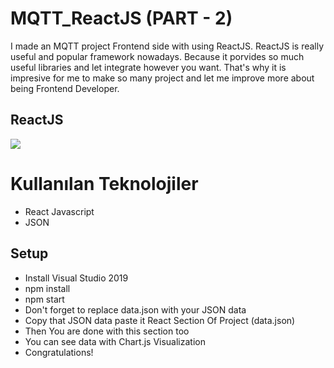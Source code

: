 
# MQTT_ReactJS (PART - 2)
I made an MQTT project Frontend side with using ReactJS. ReactJS is really useful and popular framework nowadays. Because it porvides so much useful libraries and let integrate however you want. That's why it is impresive for me to make so many project and let me improve more about being Frontend Developer.

## ReactJS

<img src="public/react.jpeg">


# Kullanılan Teknolojiler

- React Javascript
- JSON

## Setup

- Install Visual Studio 2019
- npm install
- npm start
- Don't forget to replace data.json with your JSON data
- Copy that JSON data paste it React Section Of Project (data.json)
- Then You are done with this section too
- You can see data with Chart.js Visualization
- Congratulations!
